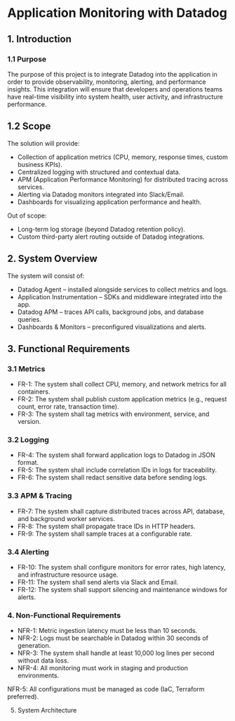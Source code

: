 # Application Monitoring with Datadog
## 1. Introduction
### 1.1 Purpose

The purpose of this project is to integrate Datadog into the application in order to provide observability, monitoring, alerting, and performance insights. This integration will ensure that developers and operations teams have real-time visibility into system health, user activity, and infrastructure performance.

## 1.2 Scope

The solution will provide:
- Collection of application metrics (CPU, memory, response times, custom business KPIs).
- Centralized logging with structured and contextual data.
- APM (Application Performance Monitoring) for distributed tracing across services.
- Alerting via Datadog monitors integrated into Slack/Email.
- Dashboards for visualizing application performance and health.

Out of scope:
- Long-term log storage (beyond Datadog retention policy).
- Custom third-party alert routing outside of Datadog integrations.

## 2. System Overview

The system will consist of:

- Datadog Agent – installed alongside services to collect metrics and logs.
- Application Instrumentation – SDKs and middleware integrated into the app.
- Datadog APM – traces API calls, background jobs, and database queries.
- Dashboards & Monitors – preconfigured visualizations and alerts.

## 3. Functional Requirements
### 3.1 Metrics
- FR-1: The system shall collect CPU, memory, and network metrics for all containers.
- FR-2: The system shall publish custom application metrics (e.g., request count, error rate, transaction time).
- FR-3: The system shall tag metrics with environment, service, and version.

### 3.2 Logging

- FR-4: The system shall forward application logs to Datadog in JSON format.
- FR-5: The system shall include correlation IDs in logs for traceability.
- FR-6: The system shall redact sensitive data before sending logs.

### 3.3 APM & Tracing

- FR-7: The system shall capture distributed traces across API, database, and background worker services.
- FR-8: The system shall propagate trace IDs in HTTP headers.
- FR-9: The system shall sample traces at a configurable rate.

### 3.4 Alerting

- FR-10: The system shall configure monitors for error rates, high latency, and infrastructure resource usage.
- FR-11: The system shall send alerts via Slack and Email.
- FR-12: The system shall support silencing and maintenance windows for alerts.

### 4. Non-Functional Requirements

- NFR-1: Metric ingestion latency must be less than 10 seconds.
- NFR-2: Logs must be searchable in Datadog within 30 seconds of generation.
- NFR-3: The system shall handle at least 10,000 log lines per second without data loss.
- NFR-4: All monitoring must work in staging and production environments.

NFR-5: All configurations must be managed as code (IaC, Terraform preferred).

5. System Architecture
